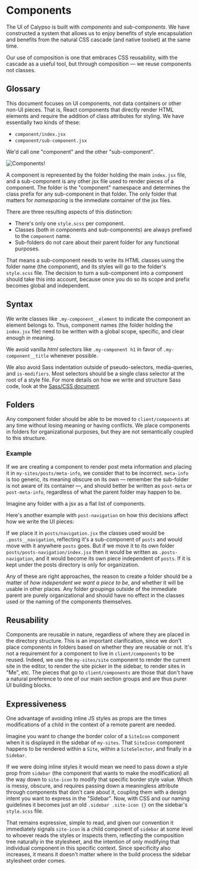 # Components

The UI of Calypso is built with _components_ and _sub-components_. We have constructed a system that allows us to enjoy benefits of style encapsulation and benefits from the natural CSS cascade (and native toolset) at the same time.

Our use of composition is one that embraces CSS reusability, with the cascade as a useful tool, but through composition — we reuse components not classes.

## Glossary

This document focuses on UI components, not data containers or other non-UI pieces. That is, React components that directly render HTML elements and require the addition of class attributes for styling. We have essentially two kinds of these:

* `component/index.jsx`
* `component/sub-component.jsx`

We'd call one "component" and the other "sub-component".

![Components!](https://cldup.com/CP_Z6Cqec--3000x3000.png)

A component is represented by the folder holding the main `index.jsx` file, and a sub-component is any other jsx file used to render pieces of a component. The folder is the "component" namespace and determines the class prefix for any sub-component in that folder. The only folder that matters for _namespacing_ is the immediate container of the jsx files.

There are three resulting aspects of this distinction:

* There's only one `style.scss` per component.
* Classes (both in components and sub-components) are always prefixed to the `component` name.
* Sub-folders do not care about their parent folder for any functional purposes.

That means a sub-component needs to write its HTML classes using the folder name (the component), and its styles will go to the folder's `style.scss` file. The decision to turn a sub-component into a component should take this into account, because once you do so its scope and prefix becomes global and independent.

## Syntax

We write classes like `.my-component__element` to indicate the component an element belongs to. Thus, component names (the folder holding the `index.jsx` file) need to be written with a global scope, specific, and clear enough in meaning.

We avoid vanilla _html_ selectors like `.my-component h1` in favor of `.my-component__title` whenever possible.

We also avoid Sass indentation outside of pseudo-selectors, media-queries, and `is-modifiers`. Most selectors should be a single class selector at the root of a style file. For more details on how we write and structure Sass code, look at the [Sass/CSS document](coding-guidelines/css.md).

## Folders

Any component folder should be able to be moved to `client/components` at any time without losing meaning or having conflicts. We place components in folders for organizational purposes, but they are not semantically coupled to this structure.

### Example

If we are creating a component to render post meta information and placing it in `my-sites/posts/meta-info`, we consider that to be incorrect. `meta-info` is too generic, its meaning obscure on its own — remember the sub-folder is not aware of its container —, and should better be written as `post-meta` or `post-meta-info`, regardless of what the parent folder may happen to be.

Imagine any folder with a jsx as a flat list of components.

Here's another example with `post-navigation` on how this decisions affect how we write the UI pieces:

If we place it in `posts/navigation.jsx` the classes used would be `.posts__navigation`, reflecting it's a sub-component of `posts` and would move with it anywhere `posts` goes. But if we move it to its own folder `posts/posts-navigation/index.jsx` then it would be written as `.posts-navigation`, and it would become its own piece independent of `posts`. If it is kept under the posts directory is only for organization.

Any of these are right approaches, the reason to create a folder should be a matter of _how independent we want a piece to be_, and whether it will be usable in other places. Any folder groupings outside of the immediate parent are purely organizational and should have no effect in the classes used or the naming of the components themselves.

## Reusability

Components are reusable in nature, regardless of where they are placed in the directory structure. This is an important clarification, since we don't place components in folders based on whether they are reusable or not. It's not a requirement for a component to live in `client/components` to be reused. Indeed, we use the `my-sites/site` component to render the current site in the editor, to render the site picker in the sidebar, to render sites in "Me", etc. The pieces that go to `client/components` are those that don't have a natural preference to one of our main section groups and are thus purer UI building blocks.

## Expressiveness

One advantage of avoiding inline JS styles as props are the times modifications of a child in the context of a remote parent are needed.

Imagine you want to change the border color of a `SiteIcon` component when it is displayed in the sidebar of `my-sites`. That `SiteIcon` component happens to be rendered within a `Site`, within a `SiteSelector`, and finally in a `Sidebar`.

If we were doing inline styles it would mean we need to pass down a style prop from `sidebar` (the component that wants to make the modification) all the way down to `site-icon` to modify that specific border style value. Which is messy, obscure, and requires passing down a meaningless attribute through components that don't care about it, coupling them with a design intent you want to express in the "Sidebar". Now, with CSS and our naming guidelines it becomes just an old `.sidebar .site-icon {}` on the sidebar's `style.scss` file.

That remains expressive, simple to read, and given our convention it immediately signals `site-icon` is a child component of `sidebar` at some level to whoever reads the styles or inspects them, reflecting the composition tree naturally in the stylesheet, and the intention of only modifying that individual component in this specific context. Since specificity also increases, it means it doesn't matter where in the build process the sidebar stylesheet order comes.
